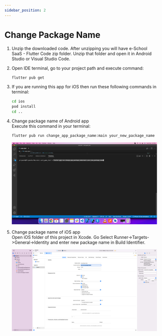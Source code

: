 ```yaml
---
sidebar_position: 2
---
```


# Change Package Name

1. Unzip the downloaded code. After unzipping you will have e-School SaaS - Flutter Code zip folder. Unzip that folder and open it in Android Studio or Visual Studio Code.

2. Open IDE terminal, go to your project path and execute command:
   ```bash
   flutter pub get
   ```

3. If you are running this app for iOS then run these following commands in terminal:
   ```bash
   cd ios
   pod install
   cd ..
   ```

4. Change package name of Android app  
   Execute this command in your terminal:
   ```bash
   flutter pub run change_app_package_name:main your_new_package_name
   ```

   ![e-School SaaS](../../static/images/installation/app/changePackageName.png)

5. Change package name of iOS app  
   Open iOS folder of this project in Xcode. Go Select Runner->Targets->General->Identity and enter new package name in Build Identifier.

   ![e-School SaaS](../../static/images/installation/app/changePackageName1.png) 